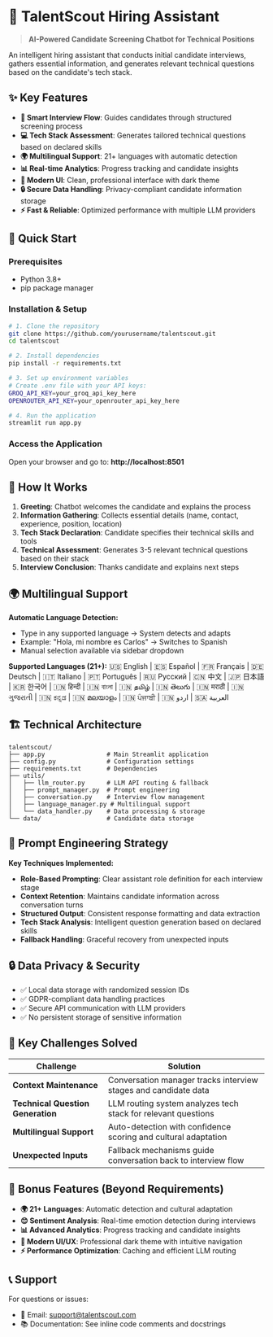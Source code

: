 # 🎯 TalentScout Hiring Assistant

> **AI-Powered Candidate Screening Chatbot for Technical Positions**

An intelligent hiring assistant that conducts initial candidate interviews, gathers essential information, and generates relevant technical questions based on the candidate's tech stack.

## ✨ Key Features

- **🤖 Smart Interview Flow**: Guides candidates through structured screening process
- **💻 Tech Stack Assessment**: Generates tailored technical questions based on declared skills
- **🌍 Multilingual Support**: 21+ languages with automatic detection
- **📊 Real-time Analytics**: Progress tracking and candidate insights
- **🎨 Modern UI**: Clean, professional interface with dark theme
- **🔒 Secure Data Handling**: Privacy-compliant candidate information storage
- **⚡ Fast & Reliable**: Optimized performance with multiple LLM providers
## 🚀 Quick Start

### Prerequisites
- Python 3.8+
- pip package manager

### Installation & Setup

```bash
# 1. Clone the repository
git clone https://github.com/yourusername/talentscout.git
cd talentscout

# 2. Install dependencies
pip install -r requirements.txt

# 3. Set up environment variables
# Create .env file with your API keys:
GROQ_API_KEY=your_groq_api_key_here
OPENROUTER_API_KEY=your_openrouter_api_key_here

# 4. Run the application
streamlit run app.py
```

### Access the Application
Open your browser and go to: **http://localhost:8501**

## 💬 How It Works

1. **Greeting**: Chatbot welcomes the candidate and explains the process
2. **Information Gathering**: Collects essential details (name, contact, experience, position, location)
3. **Tech Stack Declaration**: Candidate specifies their technical skills and tools
4. **Technical Assessment**: Generates 3-5 relevant technical questions based on their stack
5. **Interview Conclusion**: Thanks candidate and explains next steps

## 🌍 Multilingual Support

**Automatic Language Detection:**
- Type in any supported language → System detects and adapts
- Example: "Hola, mi nombre es Carlos" → Switches to Spanish
- Manual selection available via sidebar dropdown

**Supported Languages (21+):**
🇺🇸 English | 🇪🇸 Español | 🇫🇷 Français | 🇩🇪 Deutsch | 🇮🇹 Italiano | 🇵🇹 Português | 🇷🇺 Русский | 🇨🇳 中文 | 🇯🇵 日本語 | 🇰🇷 한국어 | 🇮🇳 हिन्दी | 🇮🇳 বাংলা | 🇮🇳 தமிழ் | 🇮🇳 తెలుగు | 🇮🇳 मराठी | 🇮🇳 ગુજરાતી | 🇮🇳 ಕನ್ನಡ | 🇮🇳 മലയാളം | 🇮🇳 ਪੰਜਾਬੀ | 🇮🇳 اردو | 🇸🇦 العربية

## 🏗️ Technical Architecture

```
talentscout/
├── app.py                 # Main Streamlit application
├── config.py              # Configuration settings
├── requirements.txt       # Dependencies
├── utils/
│   ├── llm_router.py      # LLM API routing & fallback
│   ├── prompt_manager.py  # Prompt engineering
│   ├── conversation.py    # Interview flow management
│   ├── language_manager.py # Multilingual support
│   └── data_handler.py    # Data processing & storage
└── data/                  # Candidate data storage
```

## 🎯 Prompt Engineering Strategy

**Key Techniques Implemented:**
- **Role-Based Prompting**: Clear assistant role definition for each interview stage
- **Context Retention**: Maintains candidate information across conversation turns
- **Structured Output**: Consistent response formatting and data extraction
- **Tech Stack Analysis**: Intelligent question generation based on declared skills
- **Fallback Handling**: Graceful recovery from unexpected inputs

## 🔒 Data Privacy & Security

- ✅ Local data storage with randomized session IDs
- ✅ GDPR-compliant data handling practices
- ✅ Secure API communication with LLM providers
- ✅ No persistent storage of sensitive information

## 🚧 Key Challenges Solved

| Challenge | Solution |
|-----------|----------|
| **Context Maintenance** | Conversation manager tracks interview stages and candidate data |
| **Technical Question Generation** | LLM routing system analyzes tech stack for relevant questions |
| **Multilingual Support** | Auto-detection with confidence scoring and cultural adaptation |
| **Unexpected Inputs** | Fallback mechanisms guide conversation back to interview flow |

## 🎁 Bonus Features (Beyond Requirements)

- **🌍 21+ Languages**: Automatic detection and cultural adaptation
- **😊 Sentiment Analysis**: Real-time emotion detection during interviews
- **📊 Advanced Analytics**: Progress tracking and candidate insights
- **🎨 Modern UI/UX**: Professional dark theme with intuitive navigation
- **⚡ Performance Optimization**: Caching and efficient LLM routing

## 📞 Support

For questions or issues:
- 📧 Email: support@talentscout.com
- 📚 Documentation: See inline code comments and docstrings

